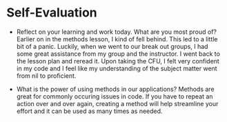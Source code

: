 # Self-Evaluation

- Reflect on your learning and work today. What are you most proud of?
Earlier on in the methods lesson, I kind of fell behind. This led to a little bit of a panic. Luckily, when we went to our break out groups, I had some great assistance from my group and the instructor. I went back to the lesson plan and reread it. Upon taking the CFU, I felt very confident in my code and I feel like my understanding of the subject matter went from nil to proficient.

- What is the power of using methods in our applications?
Methods are great for commonly occuring issues in code. If you have to repeat an action over and over again, creating a method will help streamline your effort and it can be used as many times as needed.